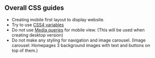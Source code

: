 ## Overall CSS guides

* Creating mobile first layout to display website.
* Try to use [CSS4 variables](https://developer.mozilla.org/en-US/docs/Web/CSS/Using_CSS_variables)
* Do not use [Media queries](https://www.w3schools.com/css/css_rwd_mediaqueries.asp) for mobile view. (This will be used when creating desktop version)
* Do not make any styling for navigation and image carousel. (Image carousel: Homepages 3 background images with text and buttons on top of them.)
